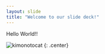 ```yaml
---
layout: slide
title: "Welcome to our slide deck!"
---
```


Hello World!!

![kimonotocat](https://octodex.github.com/images/kimonotocat.png)
{: .center}
